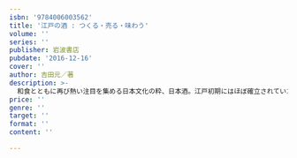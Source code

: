 ```yaml
---
isbn: '9784006003562'
title: '江戸の酒 : つくる・売る・味わう'
volume: ''
series: ''
publisher: 岩波書店
pubdate: '2016-12-16'
cover: ''
author: 吉田元／著
description: >-
  和食とともに再び熱い注目を集める日本文化の粋、日本酒。江戸初期にはほぼ確立されていた酒づくりの技術は、その後三百年の間にさらに洗練され磨き上げられた。杜氏らによる品質改善の試行錯誤、幕府統制下での酒屋の生き残り戦略、外国人が見た日本の酒事情など、江戸時代の日本酒をめぐる歴史・社会・文化を、史料を読み解きながら精細に描き出す。
price: ''
genre: ''
target: ''
format: ''
content: ''

---
```

